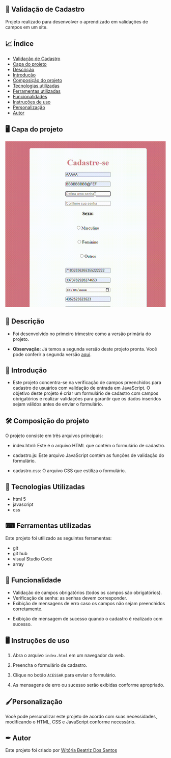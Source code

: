 
## 📃 Validação de Cadastro

Projeto realizado para desenvolver o aprendizado em validações de campos em um site.

## 📈 Índice 
* [Validação de Cadastro](https://github.com/Witoriabeatriz/Cadastro-versao-primaria/tree/main#-valida%C3%A7%C3%A3o-de-cadastro)  
* [Capa do projeto](https://github.com/Witoriabeatriz/Cadastro-versao-primaria/tree/main#%EF%B8%8F-capa-do-projeto)  
* [Descrição](https://github.com/Witoriabeatriz/Cadastro-versao-primaria/tree/main#-descri%C3%A7%C3%A3o)  
* [Introdução](https://github.com/Witoriabeatriz/Cadastro-versao-primaria/tree/main#-introdu%C3%A7%C3%A3o)  
* [Composição do projeto](https://github.com/Witoriabeatriz/Cadastro-versao-primaria/tree/main#%EF%B8%8F-composi%C3%A7%C3%A3o-do-projeto)  
* [Tecnologias utilizadas](https://github.com/Witoriabeatriz/Cadastro-versao-primaria/tree/main#-tecnologias-utilizadas)  
* [Ferramentas utilizadas](https://github.com/Witoriabeatriz/Cadastro-versao-primaria/tree/main#-ferramentas-utilizadas)  
* [Funcionalidades](https://github.com/Witoriabeatriz/Cadastro-versao-primaria/tree/main#-funcionalidade)
* [Instruções de uso](https://github.com/Witoriabeatriz/Cadastro-versao-primaria/tree/main#%EF%B8%8F-instru%C3%A7%C3%B5es-de-uso)
* [Personalização](https://github.com/Witoriabeatriz/Cadastro-versao-primaria/tree/main#%EF%B8%8Fpersonaliza%C3%A7%C3%A3o)
* [Autor](https://github.com/Witoriabeatriz/Cadastro-versao-primaria/tree/main#-autor)
 
## 🖥️ Capa do projeto

<img src="imgs/funcionando.gif">

## 📌 Descrição

* Foi desenvolvido no primeiro trimestre como a versão primária do projeto.

* **Observação:** Já temos a segunda versão deste projeto pronta. Você pode conferir a segunda versão [aqui](https://witoriabeatriz.github.io/Cadastro-versao-final/).


## 📝 Introdução

* Este projeto concentra-se na verificação de campos preenchidos para cadastro de usuários com validação de entrada em JavaScript. O objetivo deste projeto é criar um formulário de cadastro com campos obrigatórios e realizar validações para garantir que os dados inseridos sejam válidos antes de enviar o formulário.

## 🛠️ Composição do projeto 

O projeto consiste em três arquivos principais:

* index.html: Este é o arquivo HTML que contém o formulário de cadastro.

* cadastro.js: Este arquivo JavaScript contém as funções de validação do formulário.

* cadastro.css: O arquivo CSS que estiliza o formulário.


## 🤖 Tecnologias Utilizadas
* html 5
* javascript
* css

## ⌨ Ferramentas utilizadas

Este projeto foi utilizado as seguintes ferramentas:
* git
* git hub
* visual Studio Code
* array

## 👾 Funcionalidade

* Validação de campos obrigatórios (todos os campos são obrigatórios).
* Verificação de senha: as senhas devem corresponder.
* Exibição de mensagens de erro caso os campos não sejam preenchidos corretamente.
- Exibição de mensagem de sucesso quando o cadastro é realizado com sucesso.

## 🖥️ Instruções de uso
1. Abra o arquivo `index.html` em um navegador da web.

2. Preencha o formulário de cadastro.

3. Clique no botão `ACESSAR` para enviar o formulário.

4. As mensagens de erro ou sucesso serão exibidas conforme apropriado.

## 🖌️Personalização
Você pode personalizar este projeto de acordo com suas necessidades, modificando o HTML, CSS e JavaScript conforme necessário.

## ✒ Autor
Este projeto foi criado por [Witória Beatriz Dos Santos](https://github.com/Witoriabeatriz)

 


